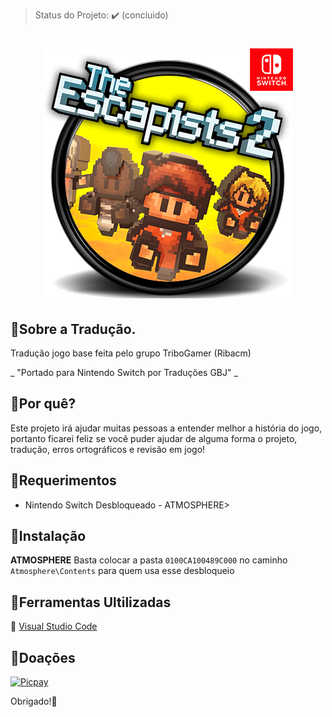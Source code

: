 > Status do Projeto: :heavy_check_mark: (concluido)

<h1 align="center"><figure>
  <img src="the_escapist_2.png">
</figure></h1>

## :small_blue_diamond:Sobre a Tradução.

Tradução jogo base feita pelo grupo TriboGamer (Ribacm) 

_ "Portado para Nintendo Switch por Traduções GBJ" _

## :small_blue_diamond:Por quê?

Este projeto irá ajudar muitas pessoas a entender melhor a história do jogo, portanto ficarei feliz se você puder ajudar de alguma forma o projeto, tradução, erros ortográficos e revisão em jogo!

## :small_blue_diamond:Requerimentos

- Nintendo Switch Desbloqueado - ATMOSPHERE>

## :small_blue_diamond:Instalação

**ATMOSPHERE** Basta colocar a pasta ```0100CA100489C000``` no caminho ```Atmosphere\Contents``` para quem usa esse desbloqueio

## :small_blue_diamond:Ferramentas Ultilizadas

:link: [Visual Studio Code](https://code.visualstudio.com)

## :small_blue_diamond:Doações

[![Picpay](https://i.ibb.co/cYcsCnZ/hhhh.png)](https://picpay.me/gilsongbj)

Obrigado!:wave:
